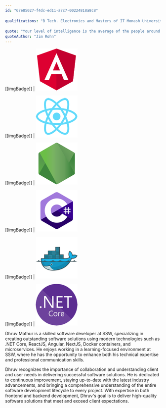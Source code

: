 ```yaml
---
id: "67e85027-f4dc-ed11-a7c7-00224818a8c8"

qualifications: "B Tech. Electronics and Masters of IT Monash University (Ongoing)"

quote: "Your level of intelligence is the average of the people around you. Choose wisely."
quoteAuthor: "Jim Rohn"
---
```


[Editing your profile]: https://github.com/SSWConsulting/People/wiki/3.-Editing-your-profile

[[imgBadge]]
| ![Image Alt Text](../badges/Developer-angular.png)

[[imgBadge]]
| ![Image Alt Text](../badges/Developer-react.png)

[[imgBadge]]
| ![Image Alt Text](../badges/Developer-node-js.png)

[[imgBadge]]
| ![Image Alt Text](../badges/Developer-c-sharp.png)

[[imgBadge]]
| ![Image Alt Text](../badges/Developer-docker.png)

[[imgBadge]]
| ![Image Alt Text](../badges/Developer-dotnet-core.png)

Dhruv Mathur is a skilled software developer at SSW, specializing in creating outstanding software solutions using modern technologies such as .NET Core, ReactJS, Angular, NextJS, Docker containers, and microservices. He enjoys working in a learning-focused environment at SSW, where he has the opportunity to enhance both his technical expertise and professional communication skills.
  
Dhruv recognizes the importance of collaboration and understanding client and user needs in delivering successful software solutions. He is dedicated to continuous improvement, staying up-to-date with the latest industry advancements, and bringing a comprehensive understanding of the entire software development lifecycle to every project.
With expertise in both frontend and backend development, Dhruv's goal is to deliver high-quality software solutions that meet and exceed client expectations.
